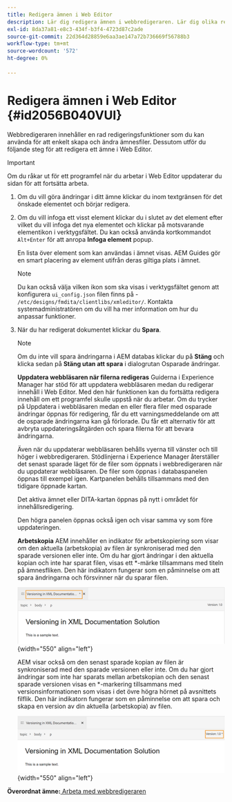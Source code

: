 ```yaml
---
title: Redigera ämnen i Web Editor
description: Lär dig redigera ämnen i webbredigeraren. Lär dig olika redigeringsfunktioner för att ändra ämnesfilerna i AEM.
exl-id: 8da37a81-e8c3-434f-b3f4-4723d87c2ade
source-git-commit: 22d364d28859e6aa3ae147a72b736669f56788b3
workflow-type: tm+mt
source-wordcount: '572'
ht-degree: 0%

---
```


# Redigera ämnen i Web Editor {#id2056B040VUI}

Webbredigeraren innehåller en rad redigeringsfunktioner som du kan använda för att enkelt skapa och ändra ämnesfiler. Dessutom utför du följande steg för att redigera ett ämne i Web Editor.

>[!IMPORTANT]
>
> Om du råkar ut för ett programfel när du arbetar i Web Editor uppdaterar du sidan för att fortsätta arbeta.

1. Om du vill göra ändringar i ditt ämne klickar du inom textgränsen för det önskade elementet och börjar redigera.

1. Om du vill infoga ett visst element klickar du i slutet av det element efter vilket du vill infoga det nya elementet och klickar på motsvarande elementikon i verktygsfältet. Du kan också använda kortkommandot `Alt+Enter` för att anropa **Infoga element** popup.

   En lista över element som kan användas i ämnet visas. AEM Guides gör en smart placering av element utifrån deras giltiga plats i ämnet.

   >[!NOTE]
   >
   > Du kan också välja vilken ikon som ska visas i verktygsfältet genom att konfigurera `ui_config.json` filen finns på - `/etc/designs/fmdita/clientlibs/xmleditor/`. Kontakta systemadministratören om du vill ha mer information om hur du anpassar funktioner.

1. När du har redigerat dokumentet klickar du **Spara**.

   >[!NOTE]
   >
   > Om du inte vill spara ändringarna i AEM databas klickar du på **Stäng** och klicka sedan på **Stäng utan att spara** i dialogrutan Osparade ändringar.

   **Uppdatera webbläsaren när filerna redigeras**
Guiderna i Experience Manager har stöd för att uppdatera webbläsaren medan du redigerar innehåll i Web Editor. Med den här funktionen kan du fortsätta redigera innehåll om ett programfel skulle uppstå när du arbetar. Om du trycker på Uppdatera i webbläsaren medan en eller flera filer med osparade ändringar öppnas för redigering, får du ett varningsmeddelande om att de osparade ändringarna kan gå förlorade. Du får ett alternativ för att avbryta uppdateringsåtgärden och spara filerna för att bevara ändringarna.

   Även när du uppdaterar webbläsaren behålls vyerna till vänster och till höger i webbredigeraren. Stödlinjerna i Experience Manager återställer det senast sparade läget för de filer som öppnats i webbredigeraren när du uppdaterar webbläsaren. De filer som öppnas i databaspanelen öppnas till exempel igen. Kartpanelen behålls tillsammans med den tidigare öppnade kartan.

   Det aktiva ämnet eller DITA-kartan öppnas på nytt i området för innehållsredigering.

   Den högra panelen öppnas också igen och visar samma vy som före uppdateringen.

   **Arbetskopia**
AEM innehåller en indikator för arbetskopiering som visar om den aktuella \(arbetskopia\) av filen är synkroniserad med den sparade versionen eller inte. Om du har gjort ändringar i den aktuella kopian och inte har sparat filen, visas ett \*-märke tillsammans med titeln på ämnesfliken. Den här indikatorn fungerar som en påminnelse om att spara ändringarna och försvinner när du sparar filen.

   ![](images/working-copy-text-update-indicator.png){width="550" align="left"}

   AEM visar också om den senast sparade kopian av filen är synkroniserad med den sparade versionen eller inte. Om du har gjort ändringar som inte har sparats mellan arbetskopian och den senast sparade versionen visas en \*-markering tillsammans med versionsinformationen som visas i det övre högra hörnet på avsnittets filflik. Den här indikatorn fungerar som en påminnelse om att spara och skapa en version av din aktuella \(arbetskopia\) av filen.

   ![](images/version-update-indicator.png){width="550" align="left"}


**Överordnat ämne:**[ Arbeta med webbredigeraren](web-editor.md)
